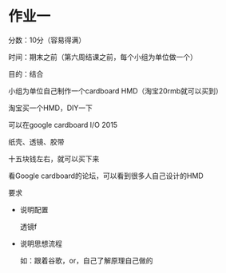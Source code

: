 # 作业一

分数：10分（容易得满）

时间：期末之前（第六周结课之前，每个小组为单位做一个）

目的：结合





小组为单位自己制作一个cardboard HMD（淘宝20rmb就可以买到）



淘宝买一个HMD，DIY一下



可以在google cardboard I/O 2015



纸壳、透镜、胶带



十五块钱左右，就可以买下来



看Google cardboard的论坛，可以看到很多人自己设计的HMD



要求

- 说明配置

  透镜f

- 说明思想流程

  如：跟着谷歌，or，自己了解原理自己做的



